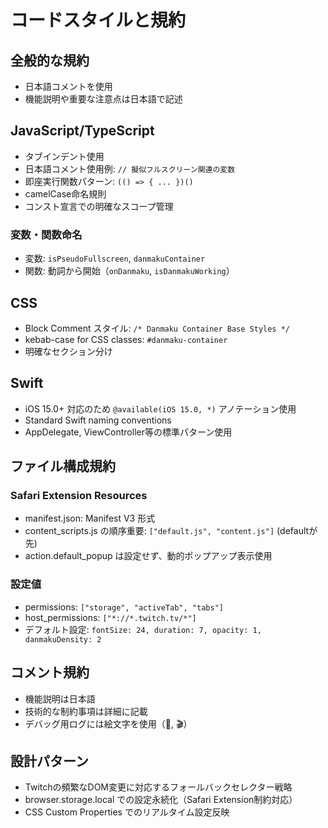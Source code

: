 # コードスタイルと規約

## 全般的な規約
- 日本語コメントを使用
- 機能説明や重要な注意点は日本語で記述

## JavaScript/TypeScript
- タブインデント使用
- 日本語コメント使用例: `// 擬似フルスクリーン関連の変数`
- 即座実行関数パターン: `(() => { ... })()`
- camelCase命名規則
- コンスト宣言での明確なスコープ管理

### 変数・関数命名
- 変数: `isPseudoFullscreen`, `danmakuContainer`
- 関数: 動詞から開始（`onDanmaku`, `isDanmakuWorking`）

## CSS
- Block Comment スタイル: `/* Danmaku Container Base Styles */`
- kebab-case for CSS classes: `#danmaku-container`
- 明確なセクション分け

## Swift
- iOS 15.0+ 対応のため `@available(iOS 15.0, *)` アノテーション使用
- Standard Swift naming conventions
- AppDelegate, ViewController等の標準パターン使用

## ファイル構成規約

### Safari Extension Resources
- manifest.json: Manifest V3 形式
- content_scripts.js の順序重要: `["default.js", "content.js"]` (defaultが先)
- action.default_popup は設定せず、動的ポップアップ表示使用

### 設定値
- permissions: `["storage", "activeTab", "tabs"]`
- host_permissions: `["*://*.twitch.tv/*"]`
- デフォルト設定: `fontSize: 24, duration: 7, opacity: 1, danmakuDensity: 2`

## コメント規約
- 機能説明は日本語
- 技術的な制約事項は詳細に記載
- デバッグ用ログには絵文字を使用（🎉, 🎬）

## 設計パターン
- Twitchの頻繁なDOM変更に対応するフォールバックセレクター戦略
- browser.storage.local での設定永続化（Safari Extension制約対応）
- CSS Custom Properties でのリアルタイム設定反映